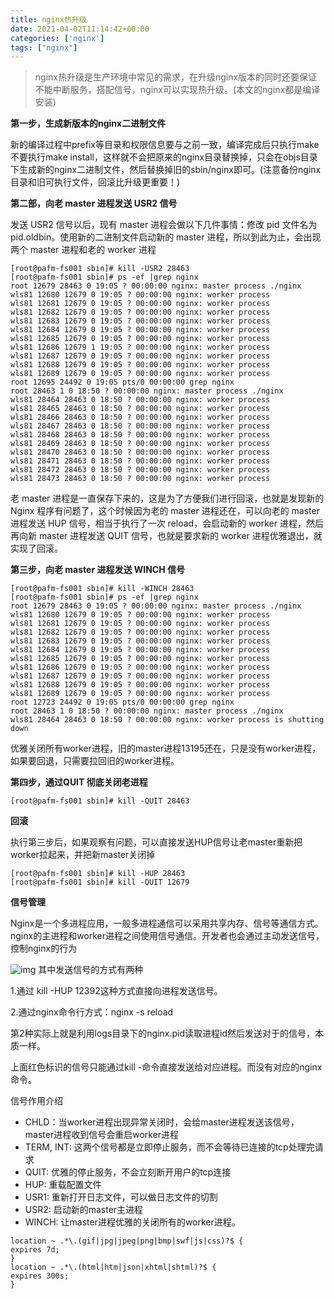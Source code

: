 ```yaml
---
title: nginx热升级
date: 2021-04-02T11:14:42+00:00
categories: ['nginx']
tags: ["nginx"]
---
```


> nginx热升级是生产环境中常见的需求，在升级nginx版本的同时还要保证不能中断服务，搭配信号，nginx可以实现热升级。(本文的nginx都是编译安装)

**第一步，生成新版本的nginx二进制文件**

新的编译过程中prefix等目录和权限信息要与之前一致，编译完成后只执行make不要执行make install，这样就不会把原来的nginx目录替换掉，只会在objs目录下生成新的nginx二进制文件，然后替换掉旧的sbin/nginx即可。(注意备份nginx目录和旧可执行文件，回滚比升级更重要！)

**第二部，向老 master 进程发送 USR2 信号**

发送 USR2 信号以后，现有 master 进程会做以下几件事情：修改 pid 文件名为pid.oldbin。使用新的二进制文件启动新的 master 进程，所以到此为止，会出现两个 master 进程和老的 worker 进程

```
[root@pafm-fs001 sbin]# kill -USR2 28463
[root@pafm-fs001 sbin]# ps -ef |grep nginx
root 12679 28463 0 19:05 ? 00:00:00 nginx: master process ./nginx
wls81 12680 12679 0 19:05 ? 00:00:00 nginx: worker process
wls81 12681 12679 0 19:05 ? 00:00:00 nginx: worker process
wls81 12682 12679 0 19:05 ? 00:00:00 nginx: worker process
wls81 12683 12679 0 19:05 ? 00:00:00 nginx: worker process
wls81 12684 12679 0 19:05 ? 00:00:00 nginx: worker process
wls81 12685 12679 0 19:05 ? 00:00:00 nginx: worker process
wls81 12686 12679 1 19:05 ? 00:00:00 nginx: worker process
wls81 12687 12679 0 19:05 ? 00:00:00 nginx: worker process
wls81 12688 12679 0 19:05 ? 00:00:00 nginx: worker process
wls81 12689 12679 0 19:05 ? 00:00:00 nginx: worker process
root 12695 24492 0 19:05 pts/0 00:00:00 grep nginx
root 28463 1 0 18:50 ? 00:00:00 nginx: master process ./nginx
wls81 28464 28463 0 18:50 ? 00:00:00 nginx: worker process
wls81 28465 28463 0 18:50 ? 00:00:00 nginx: worker process
wls81 28466 28463 0 18:50 ? 00:00:00 nginx: worker process
wls81 28467 28463 0 18:50 ? 00:00:00 nginx: worker process
wls81 28468 28463 0 18:50 ? 00:00:00 nginx: worker process
wls81 28469 28463 0 18:50 ? 00:00:00 nginx: worker process
wls81 28470 28463 0 18:50 ? 00:00:00 nginx: worker process
wls81 28471 28463 0 18:50 ? 00:00:00 nginx: worker process
wls81 28472 28463 0 18:50 ? 00:00:00 nginx: worker process
wls81 28473 28463 0 18:50 ? 00:00:00 nginx: worker process
```

老 master 进程是一直保存下来的，这是为了方便我们进行回滚，也就是发现新的 Nginx 程序有问题了，这个时候因为老的 master 进程还在，可以向老的 master 进程发送 HUP 信号，相当于执行了一次 reload，会启动新的 worker 进程，然后再向新 master 进程发送 QUIT 信号，也就是要求新的 worker 进程优雅退出，就实现了回滚。

**第三步，向老 master 进程发送 WINCH 信号**

```
[root@pafm-fs001 sbin]# kill -WINCH 28463
[root@pafm-fs001 sbin]# ps -ef |grep nginx
root 12679 28463 0 19:05 ? 00:00:00 nginx: master process ./nginx
wls81 12680 12679 0 19:05 ? 00:00:00 nginx: worker process
wls81 12681 12679 0 19:05 ? 00:00:00 nginx: worker process
wls81 12682 12679 0 19:05 ? 00:00:00 nginx: worker process
wls81 12683 12679 0 19:05 ? 00:00:00 nginx: worker process
wls81 12684 12679 0 19:05 ? 00:00:00 nginx: worker process
wls81 12685 12679 0 19:05 ? 00:00:00 nginx: worker process
wls81 12686 12679 0 19:05 ? 00:00:00 nginx: worker process
wls81 12687 12679 0 19:05 ? 00:00:00 nginx: worker process
wls81 12688 12679 0 19:05 ? 00:00:00 nginx: worker process
wls81 12689 12679 0 19:05 ? 00:00:00 nginx: worker process
root 12723 24492 0 19:05 pts/0 00:00:00 grep nginx
root 28463 1 0 18:50 ? 00:00:00 nginx: master process ./nginx
wls81 28464 28463 0 18:50 ? 00:00:00 nginx: worker process is shutting down
```

优雅关闭所有worker进程，旧的master进程13195还在，只是没有worker进程，如果要回退，只需要拉回旧的worker进程。

**第四步，通过QUIT 彻底关闭老进程**

```
[root@pafm-fs001 sbin]# kill -QUIT 28463
```

**回滚**

执行第三步后，如果观察有问题，可以直接发送HUP信号让老master重新把worker拉起来，并把新master关闭掉

```
[root@pafm-fs001 sbin]# kill -HUP 28463
[root@pafm-fs001 sbin]# kill -QUIT 12679
```

**信号管理**

Nginx是一个多进程应用，一般多进程通信可以采用共享内存、信号等通信方式。nginx的主进程和worker进程之间使用信号通信。开发者也会通过主动发送信号，控制nginx的行为

![img](https://img-blog.csdnimg.cn/20190929003242187.png?x-oss-process=image/watermark,type_ZmFuZ3poZW5naGVpdGk,shadow_10,text_aHR0cHM6Ly9ibG9nLmNzZG4ubmV0L2dleGlhb3lpemhpbWVp,size_16,color_FFFFFF,t_70) 其中发送信号的方式有两种

1.通过 kill -HUP 12392这种方式直接向进程发送信号。

2.通过nginx命令行方式：nginx -s reload

第2种实际上就是利用logs目录下的nginx.pid读取进程id然后发送对于的信号，本质一样。

上面红色标识的信号只能通过kill -命令直接发送给对应进程。而没有对应的nginx命令。

信号作用介绍

- CHLD：当worker进程出现异常关闭时，会给master进程发送该信号，master进程收到信号会重启worker进程
- TERM, INT: 这两个信号都是立即停止服务，而不会等待已连接的tcp处理完请求
- QUIT: 优雅的停止服务，不会立刻断开用户的tcp连接
- HUP: 重载配置文件
- USR1: 重新打开日志文件，可以做日志文件的切割
- USR2: 启动新的master主进程
- WINCH: 让master进程优雅的关闭所有的worker进程。

```
location ~ .*\.(gif|jpg|jpeg|png|bmp|swf|js|css)?$ {
expires 7d;
}
location ~ .*\.(html|htm|json|xhtml|shtml)?$ {
expires 300s;
}
```